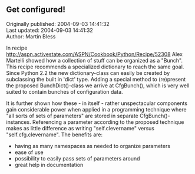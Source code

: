 ## Get configured!  
Originally published: 2004-09-03 14:41:32  
Last updated: 2004-09-03 14:41:32  
Author: Martin Bless  
  
In recipe http://aspn.activestate.com/ASPN/Cookbook/Python/Recipe/52308 Alex Martelli showed how a collection of stuff can be organized as a "Bunch". This recipe recommends a specialized dictionary to reach the same goal. Since Python 2.2 the new dictionary-class can easily be created by subclassing the built in 'dict' type. Adding a special method to (re)present the proposed BunchDict()-class we arrive at CfgBunch(), which is very well suited to contain bunches of configuration data.

It is further shown how these - in itself - rather unspectacular components gain considerable power when applied in a programming technique where "all sorts of sets of parameters" are stored in separate CfgBunch()-instances. Referencing a parameter according to the proposed technique makes as little difference as writing "self.clevername" versus "self.cfg.clevername". The benefits are:
- having as many namespaces as needed to organize parameters
- ease of use
- possibility to easily pass sets of parameters around
- great help in documentation